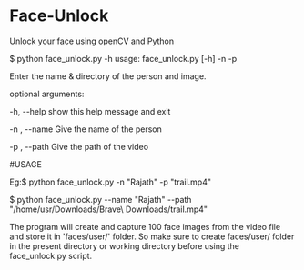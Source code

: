 # Face-Unlock
Unlock your face using openCV and Python 

$ python face_unlock.py -h
usage: face_unlock.py [-h] -n  -p

Enter the name & directory of the person and image.

optional arguments:

  -h, --help    show this help message and exit
  
  -n , --name   Give the name of the person
 
 -p , --path   Give the path of the video

#USAGE

Eg:$ python face_unlock.py -n "Rajath" -p "trail.mp4"
   
   $ python face_unlock.py --name "Rajath" --path "/home/usr/Downloads/Brave\ Downloads/trail.mp4"
   
The program will create and capture 100 face images from the video file and store it in 'faces/user/' folder. So make sure to create faces/user/ folder in the present directory or working directory before using the face_unlock.py script.



